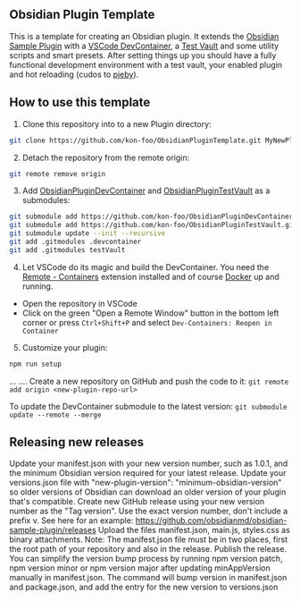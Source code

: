 ## Obsidian Plugin Template
This is a template for creating an Obsidian plugin. It extends the [Obsidian Sample Plugin](https://github.com/obsidianmd/obsidian-sample-plugin) with a [VSCode DevContainer](https://github.com/kon-foo/ObsidianPluginDevContainer), a [Test Vault](https://github.com/kon-foo/ObsidianPluginTestVault) and some utility scripts and smart presets. After setting things up you should have a fully functional development environment with a test vault, your enabled plugin and hot reloading (cudos to [pjeby](https://github.com/pjeby/hot-reload)). 

## How to use this template
1. Clone this repository into to a new Plugin directory:
```bash
git clone https://github.com/kon-foo/ObsidianPluginTemplate.git MyNewPlugin && cd MyNewPlugin
```

2. Detach the repository from the remote origin:
```bash
git remote remove origin
```

3. Add [ObsidianPluginDevContainer](https://github.com/kon-foo/ObsidianPluginDevContainer) and [ObsidianPluginTestVault](https://github.com/kon-foo/ObsidianPluginTestVault) as a submodules:
```bash
git submodule add https://github.com/kon-foo/ObsidianPluginDevContainer.git .devcontainer
git submodule add https://github.com/kon-foo/ObsidianPluginTestVault.git testVault
git submodule update --init --recursive
git add .gitmodules .devcontainer
git add .gitmodules testVault
```

4. Let VSCode do its magic and build the DevContainer. You need the [Remote - Containers](https://marketplace.visualstudio.com/items?itemName=ms-vscode-remote.remote-containers) extension installed and of course [Docker](https://www.docker.com/products/docker-desktop) up and running.

- Open the repository in VSCode
- Click on the green "Open a Remote Window" button in the bottom left corner or press `Ctrl+Shift+P` and select `Dev-Containers: Reopen in Container`

5. Customize your plugin:
```bash
npm run setup
```


...
.... Create a new repository on GitHub and push the code to it:
`git remote add origin <new-plugin-repo-url>`

To update the DevContainer submodule to the latest version:
`git submodule update --remote --merge`




## Releasing new releases
Update your manifest.json with your new version number, such as 1.0.1, and the minimum Obsidian version required for your latest release.
Update your versions.json file with "new-plugin-version": "minimum-obsidian-version" so older versions of Obsidian can download an older version of your plugin that's compatible.
Create new GitHub release using your new version number as the "Tag version". Use the exact version number, don't include a prefix v. See here for an example: https://github.com/obsidianmd/obsidian-sample-plugin/releases
Upload the files manifest.json, main.js, styles.css as binary attachments. Note: The manifest.json file must be in two places, first the root path of your repository and also in the release.
Publish the release.
You can simplify the version bump process by running npm version patch, npm version minor or npm version major after updating minAppVersion manually in manifest.json. The command will bump version in manifest.json and package.json, and add the entry for the new version to versions.json